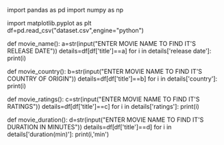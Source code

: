 import pandas as pd
import numpy as np

import matplotlib.pyplot as plt
df=pd.read_csv("dataset.csv",engine="python")


def movie_name():
    a=str(input("ENTER MOVIE NAME TO FIND IT'S RELEASE DATE"))
    details=df[df['title']==a]
    for i in details['release date']:
        print(i)


def movie_country():
    b=str(input("ENTER MOVIE NAME TO FIND IT'S COUNTRY OF ORIGIN"))
    details=df[df['title']==b]
    for i in details['country']:
        print(i)

def movie_ratings():
    c=str(input("ENTER MOVIE NAME TO FIND IT'S RATINGS"))
    details=df[df['title']==c]
    for i in details['ratings']:
        print(i)


def movie_duration():
    d=str(input("ENTER MOVIE NAME TO FIND IT'S DURATION IN MINUTES"))
    details=df[df['title']==d]
    for i in details['duration(min)']:
        print(i,'min')


